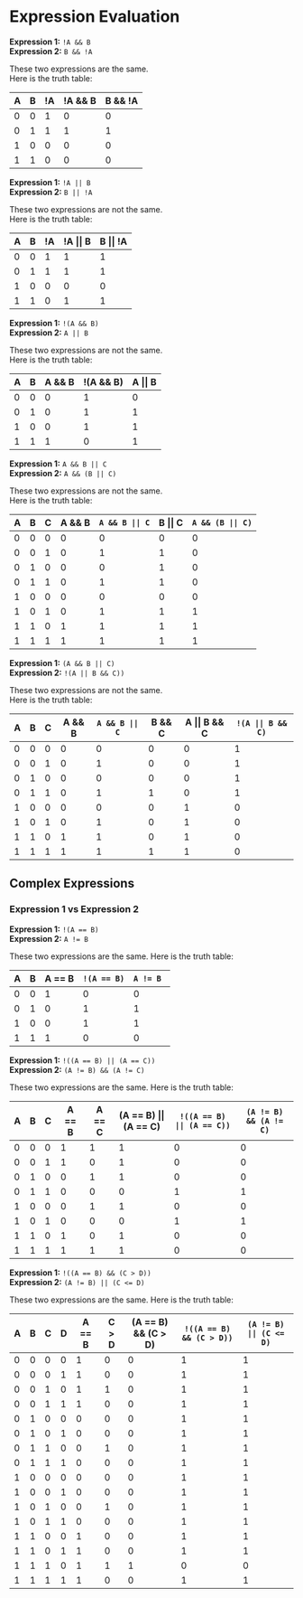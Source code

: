 # Expression Evaluation

**Expression 1:** `!A && B`
<br>
**Expression 2:** `B && !A`

These two expressions are the same. 
<br>
Here is the truth table:

| A | B | !A | !A && B | B && !A |
|---|---|----|---------|---------| 
| 0 | 0 | 1 | 0 | 0 |
| 0 | 1 | 1 | 1 | 1 |
| 1 | 0 | 0 | 0 | 0 |
| 1 | 1 | 0 | 0 | 0 |

**Expression 1:** `!A || B`
<br>
**Expression 2:** `B || !A`

These two expressions are not the same. 
<br>
Here is the truth table:

| A | B | !A | !A \|\| B | B \|\| !A |
|---|---|----|---------|---------| 
| 0 | 0 | 1 | 1 | 1 |
| 0 | 1 | 1 | 1 | 1 |
| 1 | 0 | 0 | 0 | 0 |
| 1 | 1 | 0 | 1 | 1 |

**Expression 1:** `!(A && B)`
<br>
**Expression 2:** `A || B`

These two expressions are not the same. 
<br>
Here is the truth table:

| A | B | A && B | !(A && B) | A \|\| B |
|---|---|--------|------------|---------| 
| 0 | 0 | 0 | 1 | 0 |
| 0 | 1 | 0 | 1 | 1 |
| 1 | 0 | 0 | 1 | 1 |
| 1 | 1 | 1 | 0 | 1 |

**Expression 1:** `A && B || C `
<br>
**Expression 2:**  `A && (B || C)`

These two expressions are not the same. 
<br>
Here is the truth table:

| A | B | C | A && B | `A && B \|\| C` | B \|\| C | `A && (B \|\| C)` |
|---|---|---|--------|------------|---|---------| 
| 0 | 0 | 0 | 0 | 0 | 0 | 0 |
| 0 | 0 | 1 | 0 | 1 | 1 | 0 |
| 0 | 1 | 0 | 0 | 0 | 1 | 0 |
| 0 | 1 | 1 | 0 | 1 | 1 | 0 |
| 1 | 0 | 0 | 0 | 0 | 0 | 0 |
| 1 | 0 | 1 | 0 | 1 | 1 | 1 |
| 1 | 1 | 0 | 1 | 1 | 1 | 1 |
| 1 | 1 | 1 | 1 | 1 | 1 | 1 |

**Expression 1:** `(A && B || C) `
<br>
**Expression 2:**  `!(A || B && C))`

These two expressions are not the same. 
<br>
Here is the truth table:

| A | B | C | A && B | `A && B \|\| C` | B && C | A \|\| B && C | `!(A \|\| B && C)`
|---|---|---|--------|------------|---|---------| ---------| 
| 0 | 0 | 0 | 0 | 0 | 0 | 0 | 1
| 0 | 0 | 1 | 0 | 1 | 0 | 0 | 1
| 0 | 1 | 0 | 0 | 0 | 0 | 0 | 1
| 0 | 1 | 1 | 0 | 1 | 1 | 0 | 1
| 1 | 0 | 0 | 0 | 0 | 0 | 1 | 0
| 1 | 0 | 1 | 0 | 1 | 0 | 1 | 0
| 1 | 1 | 0 | 1 | 1 | 0 | 1 | 0
| 1 | 1 | 1 | 1 | 1 | 1 | 1 | 0
 
## Complex Expressions

### Expression 1 vs Expression 2

**Expression 1:** `!(A == B)`
<br>
**Expression 2:** `A != B`

These two expressions are the same. Here is the truth table:

| A | B | A == B | `!(A == B)` | `A != B `|
|---|---|--------|------------|---------| 
| 0 | 0 | 1 | 0 | 0 |
| 0 | 1 | 0 | 1 | 1 |
| 1 | 0 | 0 | 1 | 1 |
| 1 | 1 | 1 | 0 | 0 |

**Expression 1:** `!((A == B) || (A == C))`
<br>
**Expression 2:** `(A != B) && (A != C)`

These two expressions are the same. Here is the truth table:

| A | B | C | A == B | A == C | (A == B) \|\| (A == C) | `!((A == B) \|\| (A == C))` | `(A != B) && (A != C)` |
|---|---|---|--------|---------|------------------------|--------------------------|----------------------| 
| 0 | 0 | 0 | 1 | 1 | 1 | 0 | 0 |
| 0 | 0 | 1 | 1 | 0 | 1 | 0 | 0 |
| 0 | 1 | 0 | 0 | 1 | 1 | 0 | 0 |
| 0 | 1 | 1 | 0 | 0 | 0 | 1 | 1 |
| 1 | 0 | 0 | 0 | 1 | 1 | 0 | 0 |
| 1 | 0 | 1 | 0 | 0 | 0 | 1 | 1 |
| 1 | 1 | 0 | 1 | 0 | 1 | 0 | 0 |
| 1 | 1 | 1 | 1 | 1 | 1 | 0 | 0 |

**Expression 1:** `!((A == B) && (C > D))`
<br>
**Expression 2:** `(A != B) || (C <= D)`

These two expressions are the same. Here is the truth table:

| A | B | C | D | A == B | C > D | (A == B) && (C > D) | `!((A == B) && (C > D))` | `(A != B) \|\| (C <= D)` |
|---|---|---|---|--------|--------|-------------------|------------------------|--------------------| 
| 0 | 0 | 0 | 0 | 1 | 0 | 0 | 1 | 1 |
| 0 | 0 | 0 | 1 | 1 | 0 | 0 | 1 | 1 |
| 0 | 0 | 1 | 0 | 1 | 1 | 0 | 1 | 1 |
| 0 | 0 | 1 | 1 | 1 | 0 | 0 | 1 | 1 |
| 0 | 1 | 0 | 0 | 0 | 0 | 0 | 1 | 1 |
| 0 | 1 | 0 | 1 | 0 | 0 | 0 | 1 | 1 |
| 0 | 1 | 1 | 0 | 0 | 1 | 0 | 1 | 1 |
| 0 | 1 | 1 | 1 | 0 | 0 | 0 | 1 | 1 |
| 1 | 0 | 0 | 0 | 0 | 0 | 0 | 1 | 1 |
| 1 | 0 | 0 | 1 | 0 | 0 | 0 | 1 | 1 |
| 1 | 0 | 1 | 0 | 0 | 1 | 0 | 1 | 1 |
| 1 | 0 | 1 | 1 | 0 | 0 | 0 | 1 | 1 |
| 1 | 1 | 0 | 0 | 1 | 0 | 0 | 1 | 1 |
| 1 | 1 | 0 | 1 | 1 | 0 | 0 | 1 | 1 |
| 1 | 1 | 1 | 0 | 1 | 1 | 1 | 0 | 0 |
| 1 | 1 | 1 | 1 | 1 | 0 | 0 | 1 | 1 |